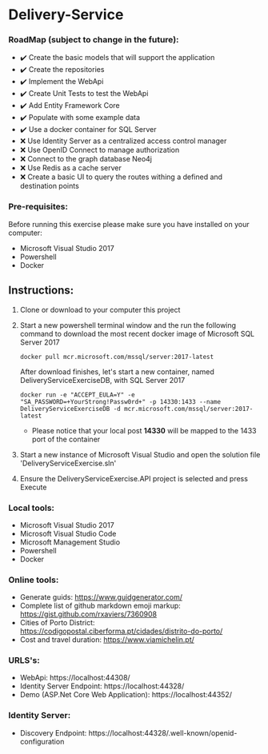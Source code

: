 # Delivery-Service

### RoadMap (subject to change in the future):
* :heavy_check_mark: Create the basic models that will support the application
* :heavy_check_mark: Create the repositories
* :heavy_check_mark: Implement the WebApi
* :heavy_check_mark: Create Unit Tests to test the WebApi
* :heavy_check_mark: Add Entity Framework Core
* :heavy_check_mark: Populate with some example data
* :heavy_check_mark: Use a docker container for SQL Server
* :x: Use Identity Server as a centralized access control manager
* :x: Use OpenID Connect to manage authorization
* :x: Connect to the graph database Neo4j
* :x: Use Redis as a cache server
* :x: Create a basic UI to query the routes withing a defined and destination points


### Pre-requisites:
Before running this exercise please make sure you have installed on your computer:
* Microsoft Visual Studio 2017
* Powershell
* Docker


## Instructions:
1. Clone or download to your computer this project
2. Start a new powershell terminal window and the run the following command to download the most recent docker image of Microsoft SQL Server 2017
    ```
    docker pull mcr.microsoft.com/mssql/server:2017-latest
    ```
    After download finishes, let's start a new container, named DeliveryServiceExerciseDB, with SQL Server 2017

    ```
    docker run -e "ACCEPT_EULA=Y" -e "SA_PASSWORD=+YourStrong!Passw0rd+" -p 14330:1433 --name DeliveryServiceExerciseDB -d mcr.microsoft.com/mssql/server:2017-latest
    ```
    * Please notice that your local post **14330** will be mapped to the 1433 port of the container

3. Start a new instance of Microsoft Visual Studio and open the solution file 'DeliveryServiceExercise.sln'
4. Ensure the DeliveryServiceExercise.API project is selected and press Execute



### Local tools:
* Microsoft Visual Studio 2017
* Microsoft Visual Studio Code
* Microsoft Management Studio
* Powershell
* Docker


### Online tools:
* Generate guids: https://www.guidgenerator.com/
* Complete list of github markdown emoji markup: https://gist.github.com/rxaviers/7360908
* Cities of Porto District: https://codigopostal.ciberforma.pt/cidades/distrito-do-porto/
* Cost and travel duration: https://www.viamichelin.pt/


### URLS's:
* WebApi: https://localhost:44308/
* Identity Server Endpoint: https://localhost:44328/
* Demo (ASP.Net Core Web Application): https://localhost:44352/


### Identity Server:
* Discovery Endpoint: https://localhost:44328/.well-known/openid-configuration


